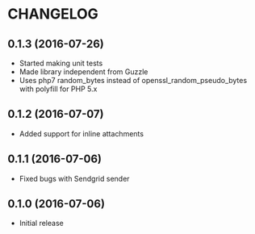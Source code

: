 # CHANGELOG

## 0.1.3 (2016-07-26)

- Started making unit tests
- Made library independent from Guzzle
- Uses php7 random_bytes instead of openssl_random_pseudo_bytes with polyfill for PHP 5.x

## 0.1.2 (2016-07-07)

- Added support for inline attachments

## 0.1.1 (2016-07-06)

- Fixed bugs with Sendgrid sender

## 0.1.0 (2016-07-06)

- Initial release
